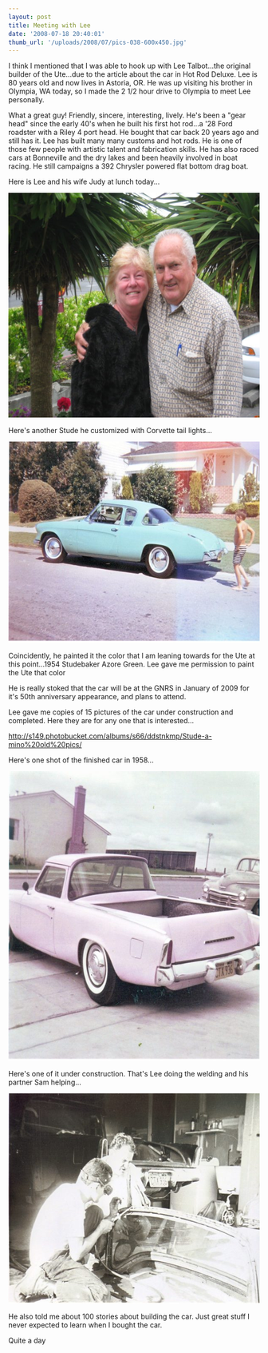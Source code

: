 ```yaml
---
layout: post
title: Meeting with Lee
date: '2008-07-18 20:40:01'
thumb_url: '/uploads/2008/07/pics-038-600x450.jpg'
---
```

I think I mentioned that I was able to hook up with Lee Talbot...the original builder of the Ute...due to the article about the car in Hot Rod Deluxe. Lee is 80 years old and now lives in Astoria, OR. He was up visiting his brother in Olympia, WA today, so I made the 2 1/2 hour drive to Olympia to meet Lee personally.

What a great guy! Friendly, sincere, interesting, lively. He's been a "gear head" since the early 40's when he built his first hot rod...a '28 Ford roadster with a Riley 4 port head. He bought that car back 20 years ago and still has it. Lee has built many many customs and hot rods. He is one of those few people with artistic talent and fabrication skills. He has also raced cars at Bonneville and the dry lakes and been heavily involved in boat racing. He still campaigns a 392 Chrysler powered flat bottom drag boat.

Here is Lee and his wife Judy at lunch today...

<a href="/uploads/2008/07/pics-038.jpg"><img class="alignnone size-medium wp-image-453" src="/uploads/2008/07/pics-038-600x450.jpg" alt="" width="600" height="450" /></a>

Here's another Stude he customized with Corvette tail lights...

<a href="/uploads/2008/07/oldpics1-copy.jpg"><img class="alignnone size-medium wp-image-458" src="/uploads/2008/07/oldpics1-copy-600x403.jpg" alt="" width="600" height="403" /></a>

Coincidently, he painted it the color that I am leaning towards for the Ute at this point...1954 Studebaker Azore Green. Lee gave me permission to paint the Ute that color

He is really stoked that the car will be at the GNRS in January of 2009 for it's 50th anniversary appearance, and plans to attend.

Lee gave me copies of 15 pictures of the car under construction and completed. Here they are for any one that is interested...

<a href="http://s149.photobucket.com/albums/s66/ddstnkmp/Stude-a-mino%20old%20pics/" target="_blank" rel="noopener">http://s149.photobucket.com/albums/s66/ddstnkmp/Stude-a-mino%20old%20pics/</a>

Here's one shot of the finished car in 1958...

<a href="/uploads/2008/07/oldpics6.jpg"><img class="alignnone size-medium wp-image-459" src="/uploads/2008/07/oldpics6-600x580.jpg" alt="" width="600" height="580" /></a>

Here's one of it under construction. That's Lee doing the welding and his partner Sam helping...

<a href="/uploads/2008/07/oldpics14-copy.jpg"><img class="alignnone size-medium wp-image-460" src="/uploads/2008/07/oldpics14-copy-600x421.jpg" alt="" width="600" height="421" /></a>

He also told me about 100 stories about building the car. Just great stuff I never expected to learn when I bought the car.

Quite a day
